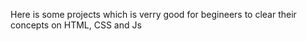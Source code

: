 Here is some projects which is verry good for begineers to clear their concepts on HTML, CSS and Js
